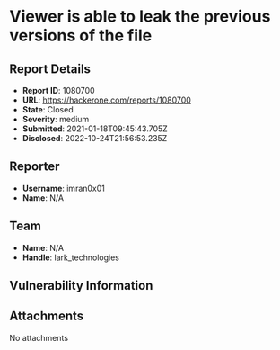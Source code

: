# Viewer is able to leak the previous versions of the file

## Report Details
- **Report ID**: 1080700
- **URL**: https://hackerone.com/reports/1080700
- **State**: Closed
- **Severity**: medium
- **Submitted**: 2021-01-18T09:45:43.705Z
- **Disclosed**: 2022-10-24T21:56:53.235Z

## Reporter
- **Username**: imran0x01
- **Name**: N/A

## Team
- **Name**: N/A
- **Handle**: lark_technologies

## Vulnerability Information


## Attachments
No attachments
